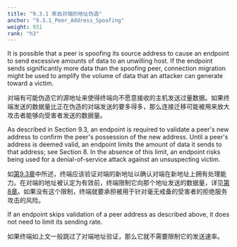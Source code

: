 ```yaml
---
title: "9.3.1 来自对端的地址伪造"
anchor: "9.3.1_Peer_Address_Spoofing"
weight: 931
rank: "h3"
---
```


It is possible that a peer is spoofing its source address to cause an endpoint to send excessive amounts of data to an unwilling host. If the endpoint sends significantly more data than the spoofing peer, connection migration might be used to amplify the volume of data that an attacker can generate toward a victim.

对端有可能伪造它的源地址来使得终端向不愿意接收的主机发送过量数据。如果终端发送的数据量比正在伪造的对端发送的要多得多，那么连接迁移可能被用来放大攻击者能够向受害者发送的数据量。

As described in Section 9.3, an endpoint is required to validate a peer's new address to confirm the peer's possession of the new address. Until a peer's address is deemed valid, an endpoint limits the amount of data it sends to that address; see Section 8. In the absence of this limit, an endpoint risks being used for a denial-of-service attack against an unsuspecting victim.

如[第9.3章]()中所述，终端应该验证对端的新地址以确认对端在新地址上拥有处理能力。在对端的地址被认定为有效前，终端限制它向那个地址发送的数据量，详见[第8章]()。如果没有这个限制，终端就要承担被用于针对毫无戒备的受害者的拒绝服务攻击的风险。

If an endpoint skips validation of a peer address as described above, it does not need to limit its sending rate.

如果终端如上文一般跳过了对端地址验证，那么它就不需要限制它的发送速率。
